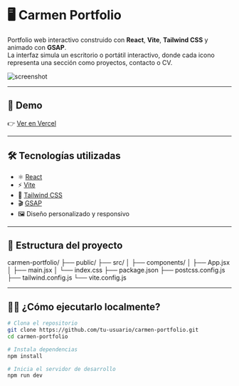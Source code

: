 # 🖥️ Carmen Portfolio

Portfolio web interactivo construido con **React**, **Vite**, **Tailwind CSS** y animado con **GSAP**.  
La interfaz simula un escritorio o portátil interactivo, donde cada icono representa una sección como proyectos, contacto o CV.

![screenshot](./public/screenshot.png) <!-- Puedes cambiar esta ruta o subir una captura real -->

---

## 🚀 Demo

👉 [Ver en Vercel](https://tudominio.vercel.app) <!-- Reemplaza con tu URL real -->

---

## 🛠 Tecnologías utilizadas

- ⚛️ [React](https://reactjs.org/)
- ⚡ [Vite](https://vitejs.dev/)
- 🎨 [Tailwind CSS](https://tailwindcss.com/)
- 🎬 [GSAP](https://greensock.com/gsap/)
- 🖼️ Diseño personalizado y responsivo

---

## 📁 Estructura del proyecto

carmen-portfolio/
├── public/
├── src/
│ ├── components/
│ ├── App.jsx
│ ├── main.jsx
│ └── index.css
├── package.json
├── postcss.config.js
├── tailwind.config.js
└── vite.config.js


---

## 🧑‍💻 ¿Cómo ejecutarlo localmente?

```bash
# Clona el repositorio
git clone https://github.com/tu-usuario/carmen-portfolio.git
cd carmen-portfolio

# Instala dependencias
npm install

# Inicia el servidor de desarrollo
npm run dev
